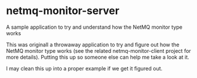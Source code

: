 # netmq-monitor-server
A sample application to try and understand how the NetMQ monitor type works

This was originall a throwaway application to try and figure out how the NetMQ
monitor type works (see the related netmq-monitor-client project for more
details). Putting this up so someone else can help me take a look at it.

I may clean this up into a proper example if we get it figured out.